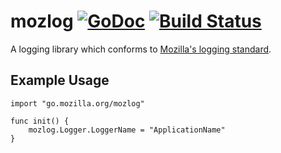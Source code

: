 # mozlog [![GoDoc](https://godoc.org/go.mozilla.org/mozlog?status.svg)](https://godoc.org/go.mozilla.org/mozlog) [![Build Status](https://travis-ci.org/mozilla-services/go-mozlog.svg?branch=master)](https://travis-ci.org/mozilla-services/go-mozlog)
A logging library which conforms to [Mozilla's logging standard](https://wiki.mozilla.org/Firefox/Services/Logging).

## Example Usage
```
import "go.mozilla.org/mozlog"

func init() {
    mozlog.Logger.LoggerName = "ApplicationName"
}
```

